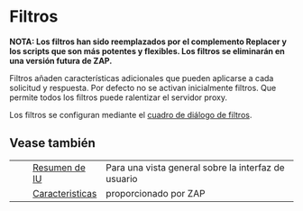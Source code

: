 # Filtros #

**NOTA: Los filtros han sido reemplazados por el complemento Replacer y los scripts que son más potentes y flexibles.
Los filtros se eliminarán en una versión futura de ZAP.**

Filtros añaden características adicionales que pueden aplicarse a cada solicitud y respuesta.
Por defecto no se activan inicialmente filtros. Que permite todos los filtros puede ralentizar el servidor proxy.

Los filtros se configuran mediante el [cuadro de diálogo de filtros][cuadro de di_logo de filtros].

## Vease también ##

<table> 
 <tbody>
  <tr>
   <td>&nbsp;&nbsp;&nbsp;&nbsp;</td>
   <td> <a href="HelpUiOverview" rel="nofollow">Resumen de IU</a></td>
   <td>Para una vista general sobre la interfaz de usuario</td>
  </tr> 
  <tr>
   <td>&nbsp;&nbsp;&nbsp;&nbsp;</td>
   <td> <a href="HelpStartConceptsConcepts" rel="nofollow">Caracteristicas</a></td>
   <td>proporcionado por ZAP</td>
  </tr> 
 </tbody>
</table>


[cuadro de di_logo de filtros]: HelpUiDialogsFilter